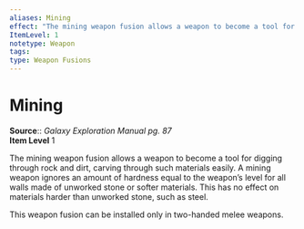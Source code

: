 ```yaml
---
aliases: Mining
effect: "The mining weapon fusion allows a weapon to become a tool for digging through rock and dirt, carving through such materials easily. A mining weapon ignores an amount of hardness equal to the weapon’s level for all walls made of unworked stone or softer materials. This has no effect on materials harder than unworked stone, such as steel. This weapon fusion can be installed only in two-handed melee weapons."
ItemLevel: 1
notetype: Weapon
tags: 
type: Weapon Fusions
---
```


# Mining

**Source**:: _Galaxy Exploration Manual pg. 87_  
**Item Level** 1  

The mining weapon fusion allows a weapon to become a tool for digging through rock and dirt, carving through such materials easily. A mining weapon ignores an amount of hardness equal to the weapon’s level for all walls made of unworked stone or softer materials. This has no effect on materials harder than unworked stone, such as steel.  

This weapon fusion can be installed only in two-handed melee weapons.
